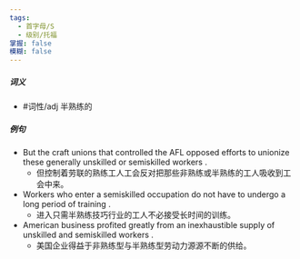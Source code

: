 ```yaml
---
tags:
  - 首字母/S
  - 级别/托福
掌握: false
模糊: false
---
```

##### 词义
- #词性/adj  半熟练的
##### 例句
- But the craft unions that controlled the AFL opposed efforts to unionize these generally unskilled or semiskilled workers .
	- 但控制着劳联的熟练工人工会反对把那些非熟练或半熟练的工人吸收到工会中来。
- Workers who enter a semiskilled occupation do not have to undergo a long period of training .
	- 进入只需半熟练技巧行业的工人不必接受长时间的训练。
- American business profited greatly from an inexhaustible supply of unskilled and semiskilled workers .
	- 美国企业得益于非熟练型与半熟练型劳动力源源不断的供给。
